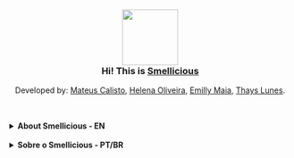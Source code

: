 <a name="readme-top"></a>
<div align="center">
   <h3>
      <img src="https://user-images.githubusercontent.com/53282325/194549447-206c65a6-561c-402e-8973-d9beb1e4d168.png" width="100" height="100"> 
      <br>
      Hi! This is <a href="https://lnkd.in/ehhRyCwU">Smellicious</a> <br>  
   </h3>
   Developed by: <a href="https://github.com/mbcalisto">Mateus Calisto</a>, <a href="https://github.com/btwhelena">Helena Oliveira</a>,  <a href="https://github.com/emillymaia">Emilly Maia</a>,  <a href="https://github.com/thayslunesaca">Thays Lunes</a>.
</div>

##

<br>
<details>
   <summary> <b> About Smellicious - EN </summary>
   <br>
   Greetings! This is "Smellicious"! </b> <br>
   <br>
   This app was developed within the Apple Academy during the "Delightful Interfaces" challenge. The proposal was to make a screen that is pleasant and delicious for the user. With that in mind, we made Smellicious. <br>
   We studied and analyzed a lot and saw that smell influences our perception of the world. In an intuitive and fun way, you drag the essences you have and have feedback to know if the essences match, and if they don't, to know why. <br>
   Made using UIKIT and SwiftUI, it was all built and is still available on TestFlight! <br>
   Check it out and we are open to feedback! Thank you so much!  <br>
   <b> <a href="https://lnkd.in/ehhRyCwU">Available on TestFlight</a></b>
   <br>
    <br>
   <div >
       <br>
      <img src="https://user-images.githubusercontent.com/53282325/194616655-9f9dd1fc-613b-48bb-92a8-2ce444337087.gif" width="600" height="400"> 
   </div>
</details>
<br>
<details>
   <summary> <b> Sobre o Smellicious - PT/BR </summary>
   <br>
   Saudacoes! Este é o "Smellicious"! </b> <br>
   <br>
   Este app foi desenvolvido dentro da Apple Academy durante o challenge de "Delightful Interfaces". A proposta era fazer uma tela que seja agradável e deliciosa pro usuário. Pensando nisso, fizemos o Smellicious. <br>
   Estudamos e analisamos bastante e vimos que o cheiro influencia a percepção que temos do mundo. De uma forma intuitiva e divertida,  você arrasta as essências que você tem e tem um feedback para saber se as essências combinam, e se não combinam, saber o porquê. <br>
   Feito usando UIKIT e SwiftUI, ele foi todo contruido e segue disponivel no TestFlight! <br>
   Confira nosso app, estamos abertos a feedbacks! Obrigado! <br>
   <b> <a href="https://lnkd.in/ehhRyCwU">Available on TestFlight</a></b>
   <br>
   <div >
      <br>
      <img src="https://user-images.githubusercontent.com/53282325/194616655-9f9dd1fc-613b-48bb-92a8-2ce444337087.gif" width="600" height="400"> 
   </div>
</details>
